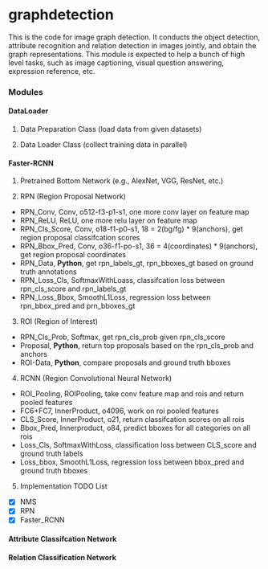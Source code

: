 # graphdetection

This is the code for image graph detection. It conducts the object detection, attribute recognition and relation detection in images jointly, and obtain the graph representations. This module is expected to help a bunch of high level tasks, such as image captioning, visual question answering, expression reference, etc.

### Modules

#### DataLoader

1. Data Preparation Class (load data from given datasets)

2. Data Loader Class (collect training data in parallel)

#### Faster-RCNN

1. Pretrained Bottom Network (e.g., AlexNet, VGG, ResNet, etc.) 

2. RPN (Region Proposal Network)

- RPN_Conv, Conv, o512-f3-p1-s1, one more conv layer on feature map
- RPN_ReLU, ReLU, one more relu layer on feature map
- RPN_Cls_Score, Conv, o18-f1-p0-s1, 18 = 2(bg/fg) * 9(anchors), get region proposal classifcation scores
- RPN_Bbox_Pred, Conv, o36-f1-po-s1, 36 = 4(coordinates) * 9(anchors), get region proposal coordinates
- RPN_Data, **Python**, get rpn_labels_gt, rpn_bboxes_gt based on ground truth annotations
- RPN_Loss_Cls, SoftmaxWithLoass, classifcation loss between rpn_cls_score and rpn_labels_gt
- RPN_Loss_Bbox, SmoothL1Loss, regression loss between rpn_bbox_pred and prn_bboxes_gt

3. ROI (Region of Interest)

- RPN_Cls_Prob, Softmax, get rpn_cls_prob given rpn_cls_score
- Proposal, **Python**, return top proposals based on the rpn_cls_prob and anchors
- ROI-Data, **Python**, compare proposals and ground truth bboxes

4. RCNN (Region Convolutional Neural Network)

- ROI_Pooling, ROIPooling, take conv feature map and rois and return pooled features
- FC6+FC7, InnerProduct, o4096, work on roi pooled features
- CLS_Score, InnerProduct, o21, return classifcation scores on all rois
- Bbox_Pred, Innerproduct, o84, predict bboxes for all categories on all rois
- Loss_Cls, SoftmaxWithLoss, classification loss between CLS_score and ground truth labels
- Loss_bbox, SmoothL1Loss, regression loss between bbox_pred and ground truth bboxes

5. Implementation TODO List

- [x] NMS
- [x] RPN
- [x] Faster_RCNN

#### Attribute Classifcation Network

#### Relation Classification Network



